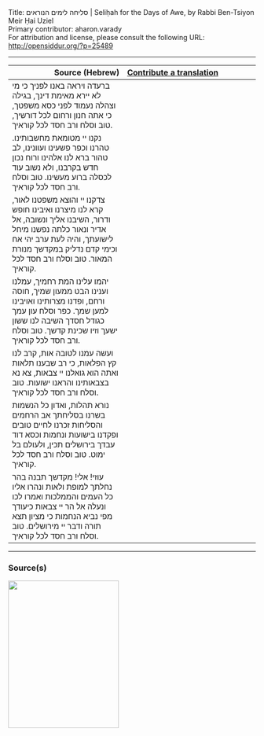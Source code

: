 <html>
<head></head>
<body>
Title: סליחה לימים הנוראים | Seliḥah for the Days of Awe, by Rabbi Ben-Tsiyon Meir Ḥai Uziel<br />
Primary contributor: aharon.varady<br />
For attribution and license, please consult the following URL: <a href="http://opensiddur.org/?p=25489">http://opensiddur.org/?p=25489</a>
<p />
<hr />

<table style="margin-left: auto;margin-right: auto;" class="draggable">
<thead><tr><th id="x" style="text-align: right;">Source (Hebrew)</th><th style="text-align: left;"><a href="https://opensiddur.org/contributing/upload/">Contribute a translation</a></th></tr></thead>
<tbody>
<tr><td style="vertical-align:top;" width="46%">
<div class="liturgy"><span lang="he">
ברעדה ויראה באנו לפניך
כי מי לא יירא מאימת דינך, 
בגילה וצהלה נעמוד לפני כסא משפטך, 
כי אתה חנון ורחום לכל דורשיך,
טוב וסלח ורב חסד לכל קוראיך. 
</span></div></td>
 
<td style="vertical-align:top;" width="53%">
<div class="english">

</div></td></tr>


<tr><td style="vertical-align:top;" width="46%">
<div class="liturgy"><span lang="he">
נקנו יי מטומאת מחשבותינו. 
טהרנו וכפר פשעינו ועוונינו, 
לב טהור ברא לנו אלהינו 
ורוח נכון חדש בקרבנו, 
ולא נשוב עוד לכסלה ברוע מעשינו.
טוב וסלח ורב חסד לכל קוראיך.
</span></div></td>
 
<td style="vertical-align:top;" width="53%">
<div class="english">

</div></td></tr>


<tr><td style="vertical-align:top;" width="46%">
<div class="liturgy"><span lang="he">
צדקנו יי והוצא משפטנו לאור, 
קרא לנו מיצרנו ואיבינו חופש ודרור, 
השיבנו אליך ונשובה, אל אדיר ונאור 
כלתה נפשנו מיחל לישועתך, והיה לעת ערב יהי אח 
וכימי קדם נדליק במקדשך מנורת המאור.
טוב וסלח ורב חסד לכל קוראיך.
</span></div></td>
 
<td style="vertical-align:top;" width="53%">
<div class="english">

</div></td></tr>


<tr><td style="vertical-align:top;" width="46%">
<div class="liturgy"><span lang="he">
יהמו עלינו המת רחמיך, 
עמלנו וענינו הבט ממעון שמיך, 
חוסה ורחם, ופדנו מצרותינו ואויבינו למען שמך. 
כפר וסלח עון עמך כגודל חסדך 
השיבה לנו ששון ישעך וזיו שכינת קדשך.
טוב וסלח ורב חסד לכל קוראיך.
</span></div></td>
 
<td style="vertical-align:top;" width="53%">
<div class="english">

</div></td></tr>


<tr><td style="vertical-align:top;" width="46%">
<div class="liturgy"><span lang="he">
ועשה עמנו לטובה אות, 
קרב לנו קץ הפלאות, 
כי רב שבענו תלאות 
ואתה הוא גואלנו יי צבאות, 
צא נא בצבאותינו והראנו ישועות.
טוב וסלח ורב חסד לכל קוראיך. 
</span></div></td>
 
<td style="vertical-align:top;" width="53%">
<div class="english">

</div></td></tr>


<tr><td style="vertical-align:top;" width="46%">
<div class="liturgy"><span lang="he">
נורא תהלות, ואדון כל הנשמות 
בשרנו בסליחתך אב הרחמים והסליחות 
זכרנו לחיים טובים ופקדנו בישועות ונחמות 
וכסא דוד עבדך בירושלים תכין, ולעולם בל ימוט.
טוב וסלח ורב חסד לכל קוראיך. 
</span></div></td>
 
<td style="vertical-align:top;" width="53%">
<div class="english">

</div></td></tr>


<tr><td style="vertical-align:top;" width="46%">
<div class="liturgy"><span lang="he">
עוזי! אלי! מקדשך תבנה בהר נחלתך למופת ולאות 
ונהרו אליו כל העמים והממלכות 
ואמרו לכו ונעלה אל הר יי צבאות 
כיעודך מפי נביא הנחמות 
כי מציון תצא תורה ודבר יי מירושלים.
טוב וסלח ורב חסד לכל קוראיך. 
</div></td></tr>
</tbody></table>

<hr />

<h3>Source(s)</h3>

<img src="https://opensiddur.org/wp-content/uploads/2019/06/11988246_1057925320895056_3947934455505689287_n-225x300.jpg" alt="" width="225" height="300" class="alignnone size-medium wp-image-25490" />
</body>
</html>